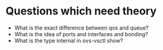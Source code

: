 # Questions which need theory

- What is the exact difference between qos and queue?
- What is the idea of ports and interfaces and bonding?
- What is the type internal in ovs-vsctl show?
